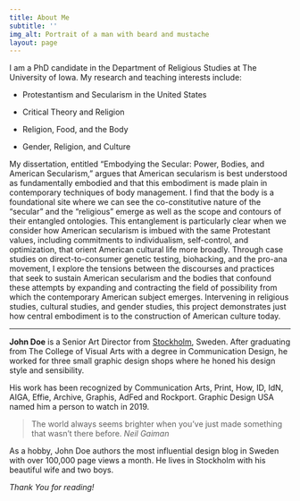 ```yaml
---
title: About Me
subtitle: ''
img_alt: Portrait of a man with beard and mustache
layout: page
---
```

I am a PhD candidate in the Department of Religious Studies at The University of Iowa. My research and teaching interests include:

*   Protestantism and Secularism in the United States

*   Critical Theory and Religion

*   Religion, Food, and the Body

*   Gender, Religion, and Culture

My dissertation, entitled “Embodying the Secular: Power, Bodies, and American Secularism,” argues that American secularism is best understood as fundamentally embodied and that this embodiment is made plain in contemporary techniques of body management. I find that the body is a foundational site where we can see the co-constitutive nature of the “secular” and the “religious” emerge as well as the scope and contours of their entangled ontologies. This entanglement is particularly clear when we consider how American secularism is imbued with the same Protestant values, including commitments to individualism, self-control, and optimization, that orient American cultural life more broadly. Through case studies on direct-to-consumer genetic testing, biohacking, and the pro-ana movement, I explore the tensions between the discourses and practices that seek to sustain American secularism and the bodies that confound these attempts by expanding and contracting the field of possibility from which the contemporary American subject emerges. Intervening in religious studies, cultural studies, and gender studies, this project demonstrates just how central embodiment is to the construction of American culture today.

****

**John Doe** is a Senior Art Director from [Stockholm](https://en.wikipedia.org/wiki/Stockholm), Sweden. After graduating from The College of Visual Arts with a degree in Communication Design, he worked for three small graphic design shops where he honed his design style and sensibility.

His work has been recognized by Communication Arts, Print, How, ID, IdN, AIGA, Effie, Archive, Graphis, AdFed and Rockport. Graphic Design USA named him a person to watch in 2019.

> The world always seems brighter when you’ve just made something that wasn’t there before. <cite>Neil Gaiman</cite>

As a hobby, John Doe authors the most influential design blog in Sweden with over 100,000 page views a month. He lives in Stockholm with his beautiful wife and two boys.

*Thank You for reading!*
